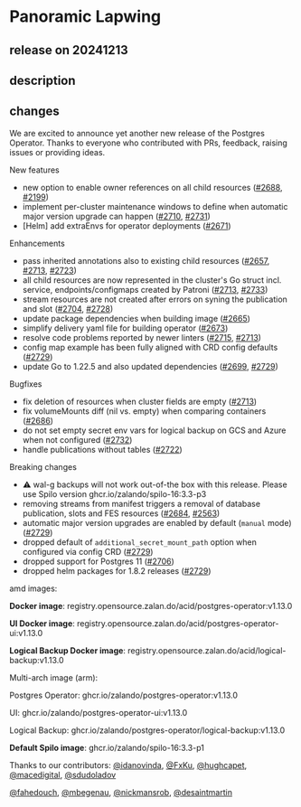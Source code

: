 # Panoramic Lapwing

## release on 20241213

## description

## changes

We are excited to announce yet another new release of the Postgres Operator. Thanks to everyone who contributed with PRs, feedback, raising issues or providing ideas.

New features

* new option to enable owner references on all child resources (<a class="issue-link js-issue-link" data-error-text="Failed to load title" data-id="2395607510" data-permission-text="Title is private" data-url="https://github.com/zalando/postgres-operator/issues/2688" data-hovercard-type="pull_request" data-hovercard-url="/zalando/postgres-operator/pull/2688/hovercard" href="https://github.com/zalando/postgres-operator/pull/2688">#2688</a>, <a class="issue-link js-issue-link" data-error-text="Failed to load title" data-id="1565016488" data-permission-text="Title is private" data-url="https://github.com/zalando/postgres-operator/issues/2199" data-hovercard-type="pull_request" data-hovercard-url="/zalando/postgres-operator/pull/2199/hovercard" href="https://github.com/zalando/postgres-operator/pull/2199">#2199</a>)
* implement per-cluster maintenance windows to define when automatic major version upgrade can happen (<a class="issue-link js-issue-link" data-error-text="Failed to load title" data-id="2440385666" data-permission-text="Title is private" data-url="https://github.com/zalando/postgres-operator/issues/2710" data-hovercard-type="pull_request" data-hovercard-url="/zalando/postgres-operator/pull/2710/hovercard" href="https://github.com/zalando/postgres-operator/pull/2710">#2710</a>, <a class="issue-link js-issue-link" data-error-text="Failed to load title" data-id="2473113134" data-permission-text="Title is private" data-url="https://github.com/zalando/postgres-operator/issues/2731" data-hovercard-type="pull_request" data-hovercard-url="/zalando/postgres-operator/pull/2731/hovercard" href="https://github.com/zalando/postgres-operator/pull/2731">#2731</a>)
* [Helm] add extraEnvs for operator deployments (<a class="issue-link js-issue-link" data-error-text="Failed to load title" data-id="2372605609" data-permission-text="Title is private" data-url="https://github.com/zalando/postgres-operator/issues/2671" data-hovercard-type="pull_request" data-hovercard-url="/zalando/postgres-operator/pull/2671/hovercard" href="https://github.com/zalando/postgres-operator/pull/2671">#2671</a>)

Enhancements

* pass inherited annotations also to existing child resources (<a class="issue-link js-issue-link" data-error-text="Failed to load title" data-id="2343494665" data-permission-text="Title is private" data-url="https://github.com/zalando/postgres-operator/issues/2657" data-hovercard-type="pull_request" data-hovercard-url="/zalando/postgres-operator/pull/2657/hovercard" href="https://github.com/zalando/postgres-operator/pull/2657">#2657</a>, <a class="issue-link js-issue-link" data-error-text="Failed to load title" data-id="2444921587" data-permission-text="Title is private" data-url="https://github.com/zalando/postgres-operator/issues/2713" data-hovercard-type="pull_request" data-hovercard-url="/zalando/postgres-operator/pull/2713/hovercard" href="https://github.com/zalando/postgres-operator/pull/2713">#2713</a>, <a class="issue-link js-issue-link" data-error-text="Failed to load title" data-id="2460666387" data-permission-text="Title is private" data-url="https://github.com/zalando/postgres-operator/issues/2723" data-hovercard-type="pull_request" data-hovercard-url="/zalando/postgres-operator/pull/2723/hovercard" href="https://github.com/zalando/postgres-operator/pull/2723">#2723</a>)
* all child resources are now represented in the cluster's Go struct incl. service, endpoints/configmaps created by Patroni (<a class="issue-link js-issue-link" data-error-text="Failed to load title" data-id="2444921587" data-permission-text="Title is private" data-url="https://github.com/zalando/postgres-operator/issues/2713" data-hovercard-type="pull_request" data-hovercard-url="/zalando/postgres-operator/pull/2713/hovercard" href="https://github.com/zalando/postgres-operator/pull/2713">#2713</a>, <a class="issue-link js-issue-link" data-error-text="Failed to load title" data-id="2473914875" data-permission-text="Title is private" data-url="https://github.com/zalando/postgres-operator/issues/2733" data-hovercard-type="pull_request" data-hovercard-url="/zalando/postgres-operator/pull/2733/hovercard" href="https://github.com/zalando/postgres-operator/pull/2733">#2733</a>)
* stream resources are not created after errors on syning the publication and slot (<a class="issue-link js-issue-link" data-error-text="Failed to load title" data-id="2435660869" data-permission-text="Title is private" data-url="https://github.com/zalando/postgres-operator/issues/2704" data-hovercard-type="pull_request" data-hovercard-url="/zalando/postgres-operator/pull/2704/hovercard" href="https://github.com/zalando/postgres-operator/pull/2704">#2704</a>, <a class="issue-link js-issue-link" data-error-text="Failed to load title" data-id="2463237469" data-permission-text="Title is private" data-url="https://github.com/zalando/postgres-operator/issues/2728" data-hovercard-type="pull_request" data-hovercard-url="/zalando/postgres-operator/pull/2728/hovercard" href="https://github.com/zalando/postgres-operator/pull/2728">#2728</a>)
* update package dependencies when building image (<a class="issue-link js-issue-link" data-error-text="Failed to load title" data-id="2353204645" data-permission-text="Title is private" data-url="https://github.com/zalando/postgres-operator/issues/2665" data-hovercard-type="pull_request" data-hovercard-url="/zalando/postgres-operator/pull/2665/hovercard" href="https://github.com/zalando/postgres-operator/pull/2665">#2665</a>)
* simplify delivery yaml file for building operator (<a class="issue-link js-issue-link" data-error-text="Failed to load title" data-id="2375302683" data-permission-text="Title is private" data-url="https://github.com/zalando/postgres-operator/issues/2673" data-hovercard-type="pull_request" data-hovercard-url="/zalando/postgres-operator/pull/2673/hovercard" href="https://github.com/zalando/postgres-operator/pull/2673">#2673</a>)
* resolve code problems reported by newer linters (<a class="issue-link js-issue-link" data-error-text="Failed to load title" data-id="2445183375" data-permission-text="Title is private" data-url="https://github.com/zalando/postgres-operator/issues/2715" data-hovercard-type="pull_request" data-hovercard-url="/zalando/postgres-operator/pull/2715/hovercard" href="https://github.com/zalando/postgres-operator/pull/2715">#2715</a>, <a class="issue-link js-issue-link" data-error-text="Failed to load title" data-id="2444921587" data-permission-text="Title is private" data-url="https://github.com/zalando/postgres-operator/issues/2713" data-hovercard-type="pull_request" data-hovercard-url="/zalando/postgres-operator/pull/2713/hovercard" href="https://github.com/zalando/postgres-operator/pull/2713">#2713</a>)
* config map example has been fully aligned with CRD config defaults (<a class="issue-link js-issue-link" data-error-text="Failed to load title" data-id="2465673473" data-permission-text="Title is private" data-url="https://github.com/zalando/postgres-operator/issues/2729" data-hovercard-type="pull_request" data-hovercard-url="/zalando/postgres-operator/pull/2729/hovercard" href="https://github.com/zalando/postgres-operator/pull/2729">#2729</a>)
* update Go to 1.22.5 and also updated dependencies (<a class="issue-link js-issue-link" data-error-text="Failed to load title" data-id="2424875287" data-permission-text="Title is private" data-url="https://github.com/zalando/postgres-operator/issues/2699" data-hovercard-type="pull_request" data-hovercard-url="/zalando/postgres-operator/pull/2699/hovercard" href="https://github.com/zalando/postgres-operator/pull/2699">#2699</a>, <a class="issue-link js-issue-link" data-error-text="Failed to load title" data-id="2465673473" data-permission-text="Title is private" data-url="https://github.com/zalando/postgres-operator/issues/2729" data-hovercard-type="pull_request" data-hovercard-url="/zalando/postgres-operator/pull/2729/hovercard" href="https://github.com/zalando/postgres-operator/pull/2729">#2729</a>)

Bugfixes

* fix deletion of resources when cluster fields are empty (<a class="issue-link js-issue-link" data-error-text="Failed to load title" data-id="2444921587" data-permission-text="Title is private" data-url="https://github.com/zalando/postgres-operator/issues/2713" data-hovercard-type="pull_request" data-hovercard-url="/zalando/postgres-operator/pull/2713/hovercard" href="https://github.com/zalando/postgres-operator/pull/2713">#2713</a>)
* fix volumeMounts diff (nil vs. empty) when comparing containers (<a class="issue-link js-issue-link" data-error-text="Failed to load title" data-id="2391144501" data-permission-text="Title is private" data-url="https://github.com/zalando/postgres-operator/issues/2686" data-hovercard-type="pull_request" data-hovercard-url="/zalando/postgres-operator/pull/2686/hovercard" href="https://github.com/zalando/postgres-operator/pull/2686">#2686</a>)
* do not set empty secret env vars for logical backup on GCS and Azure when not configured (<a class="issue-link js-issue-link" data-error-text="Failed to load title" data-id="2473291109" data-permission-text="Title is private" data-url="https://github.com/zalando/postgres-operator/issues/2732" data-hovercard-type="pull_request" data-hovercard-url="/zalando/postgres-operator/pull/2732/hovercard" href="https://github.com/zalando/postgres-operator/pull/2732">#2732</a>)
* handle publications without tables (<a class="issue-link js-issue-link" data-error-text="Failed to load title" data-id="2458057608" data-permission-text="Title is private" data-url="https://github.com/zalando/postgres-operator/issues/2722" data-hovercard-type="pull_request" data-hovercard-url="/zalando/postgres-operator/pull/2722/hovercard" href="https://github.com/zalando/postgres-operator/pull/2722">#2722</a>)

Breaking changes

* :warning: wal-g backups will not work out-of-the box with this release. Please use Spilo version ghcr.io/zalando/spilo-16:3.3-p3
* removing streams from manifest triggers a removal of database publication, slots and FES resources (<a class="issue-link js-issue-link" data-error-text="Failed to load title" data-id="2386147505" data-permission-text="Title is private" data-url="https://github.com/zalando/postgres-operator/issues/2684" data-hovercard-type="pull_request" data-hovercard-url="/zalando/postgres-operator/pull/2684/hovercard" href="https://github.com/zalando/postgres-operator/pull/2684">#2684</a>, <a class="issue-link js-issue-link" data-error-text="Failed to load title" data-id="2167291804" data-permission-text="Title is private" data-url="https://github.com/zalando/postgres-operator/issues/2563" data-hovercard-type="pull_request" data-hovercard-url="/zalando/postgres-operator/pull/2563/hovercard" href="https://github.com/zalando/postgres-operator/pull/2563">#2563</a>)
* automatic major version upgrades are enabled by default (<code>manual</code> mode) (<a class="issue-link js-issue-link" data-error-text="Failed to load title" data-id="2465673473" data-permission-text="Title is private" data-url="https://github.com/zalando/postgres-operator/issues/2729" data-hovercard-type="pull_request" data-hovercard-url="/zalando/postgres-operator/pull/2729/hovercard" href="https://github.com/zalando/postgres-operator/pull/2729">#2729</a>)
* dropped default of <code>additional_secret_mount_path</code> option when configured via config CRD (<a class="issue-link js-issue-link" data-error-text="Failed to load title" data-id="2465673473" data-permission-text="Title is private" data-url="https://github.com/zalando/postgres-operator/issues/2729" data-hovercard-type="pull_request" data-hovercard-url="/zalando/postgres-operator/pull/2729/hovercard" href="https://github.com/zalando/postgres-operator/pull/2729">#2729</a>)
* dropped support for Postgres 11 (<a class="issue-link js-issue-link" data-error-text="Failed to load title" data-id="2437637613" data-permission-text="Title is private" data-url="https://github.com/zalando/postgres-operator/issues/2706" data-hovercard-type="pull_request" data-hovercard-url="/zalando/postgres-operator/pull/2706/hovercard" href="https://github.com/zalando/postgres-operator/pull/2706">#2706</a>)
* dropped helm packages for 1.8.2 releases (<a class="issue-link js-issue-link" data-error-text="Failed to load title" data-id="2465673473" data-permission-text="Title is private" data-url="https://github.com/zalando/postgres-operator/issues/2729" data-hovercard-type="pull_request" data-hovercard-url="/zalando/postgres-operator/pull/2729/hovercard" href="https://github.com/zalando/postgres-operator/pull/2729">#2729</a>)

amd images:

<strong>Docker image</strong>: registry.opensource.zalan.do/acid/postgres-operator:v1.13.0

<strong>UI Docker image</strong>: registry.opensource.zalan.do/acid/postgres-operator-ui:v1.13.0

<strong>Logical Backup Docker image</strong>: registry.opensource.zalan.do/acid/logical-backup:v1.13.0

Multi-arch image (arm):

Postgres Operator: ghcr.io/zalando/postgres-operator:v1.13.0

UI: ghcr.io/zalando/postgres-operator-ui:v1.13.0

Logical Backup: ghcr.io/zalando/postgres-operator/logical-backup:v1.13.0

<strong>Default Spilo image</strong>: ghcr.io/zalando/spilo-16:3.3-p1

Thanks to our contributors: <a class="user-mention notranslate" data-hovercard-type="user" data-hovercard-url="/users/idanovinda/hovercard" data-octo-click="hovercard-link-click" data-octo-dimensions="link_type:self" href="https://github.com/idanovinda">@idanovinda</a>, <a class="user-mention notranslate" data-hovercard-type="user" data-hovercard-url="/users/FxKu/hovercard" data-octo-click="hovercard-link-click" data-octo-dimensions="link_type:self" href="https://github.com/FxKu">@FxKu</a>, <a class="user-mention notranslate" data-hovercard-type="user" data-hovercard-url="/users/hughcapet/hovercard" data-octo-click="hovercard-link-click" data-octo-dimensions="link_type:self" href="https://github.com/hughcapet">@hughcapet</a>, <a class="user-mention notranslate" data-hovercard-type="user" data-hovercard-url="/users/macedigital/hovercard" data-octo-click="hovercard-link-click" data-octo-dimensions="link_type:self" href="https://github.com/macedigital">@macedigital</a>, <a class="user-mention notranslate" data-hovercard-type="user" data-hovercard-url="/users/sdudoladov/hovercard" data-octo-click="hovercard-link-click" data-octo-dimensions="link_type:self" href="https://github.com/sdudoladov">@sdudoladov</a>

<a class="user-mention notranslate" data-hovercard-type="user" data-hovercard-url="/users/fahedouch/hovercard" data-octo-click="hovercard-link-click" data-octo-dimensions="link_type:self" href="https://github.com/fahedouch">@fahedouch</a>, <a class="user-mention notranslate" data-hovercard-type="user" data-hovercard-url="/users/mbegenau/hovercard" data-octo-click="hovercard-link-click" data-octo-dimensions="link_type:self" href="https://github.com/mbegenau">@mbegenau</a>, <a class="user-mention notranslate" data-hovercard-type="user" data-hovercard-url="/users/nickmansrob/hovercard" data-octo-click="hovercard-link-click" data-octo-dimensions="link_type:self" href="https://github.com/nickmansrob">@nickmansrob</a>, <a class="user-mention notranslate" data-hovercard-type="user" data-hovercard-url="/users/desaintmartin/hovercard" data-octo-click="hovercard-link-click" data-octo-dimensions="link_type:self" href="https://github.com/desaintmartin">@desaintmartin</a>

